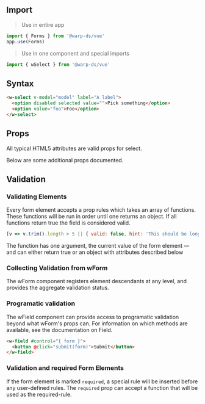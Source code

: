 ## Import

> Use in entire app
```js
import { Forms } from '@warp-ds/vue'
app.use(Forms)
```

> Use in one component and special imports
```js
import { wSelect } from '@warp-ds/vue'
```

## Syntax

```html
<w-select v-model="model" label="A label">
  <option disabled selected value="">Pick something</option>
  <option value="foo">Foo</option>
</w-select>
```

## Props
All typical HTML5 attributes are valid props for select.

Below are some additional props documented.

<api-table type=vue component="Field"/>

## Validation
### Validating Elements
Every form element accepts a prop rules which takes an array of functions. These functions will be run in order until one returns an object. If all functions return true the field is considered valid.

```js
[v => v.trim().length > 5 || { valid: false, hint: 'This should be longer' }]
```

The function has one argument, the current value of the form element — and can either return true or an object with attributes described below

<api-table type=vue component="InputAttributes"/>

### Collecting Validation from wForm
The wForm component registers element descendants at any level, and provides the aggregate validation status.

<api-table type=vue component="InputValidation"/>

### Programatic validation
The wField component can provide access to programatic validation beyond what wForm's props can. For information on which methods are available, see the documentation on Field.

```html
<w-field #control="{ form }">
  <button @click="submit(form)">Submit</button>
</w-field>
```

### Validation and required Form Elements
If the form element is marked `required`, a special rule will be inserted before any user-defined rules.
The `required` prop can accept a function that will be used as the required-rule.

